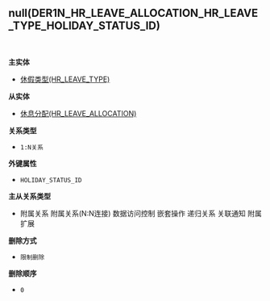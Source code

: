 ## null(DER1N_HR_LEAVE_ALLOCATION_HR_LEAVE_TYPE_HOLIDAY_STATUS_ID) <!-- {docsify-ignore-all} -->



<br>
<p class="panel-title"><b>主实体</b></p>

* [休假类型(HR_LEAVE_TYPE)](module/hr/hr_leave_type)

<p class="panel-title"><b>从实体</b></p>

* [休息分配(HR_LEAVE_ALLOCATION)](module/hr/hr_leave_allocation)

<p class="panel-title"><b>关系类型</b></p>

* `1:N关系`

<p class="panel-title"><b>外键属性</b></p>

* `HOLIDAY_STATUS_ID`

<p class="panel-title"><b>主从关系类型</b></p>

* <i class="fa fa-square"/></i> 附属关系 <i class="fa fa-square"/></i> 附属关系(N:N连接) <i class="fa fa-square"/></i> 数据访问控制 <i class="fa fa-square"/></i> 嵌套操作 <i class="fa fa-square"/></i> 递归关系 <i class="fa fa-square"/></i> 关联通知 <i class="fa fa-square"/></i> 附属扩展

<p class="panel-title"><b>删除方式</b></p>

* `限制删除`

<p class="panel-title"><b>删除顺序</b></p>

* `0`
